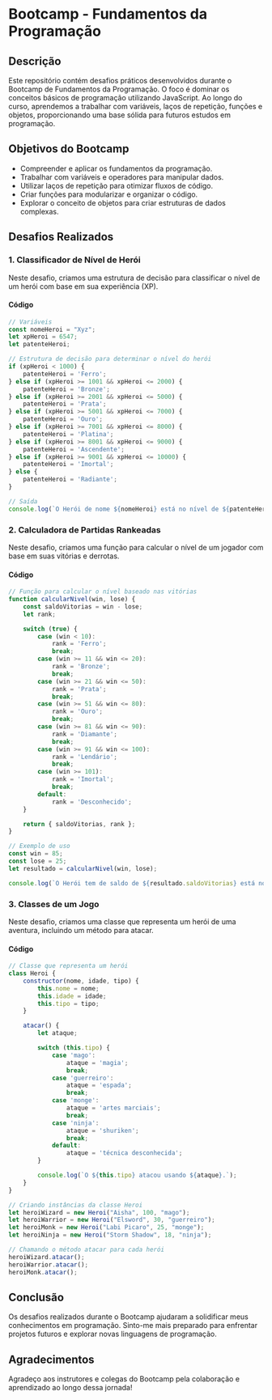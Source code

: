 
# Bootcamp - Fundamentos da Programação

## Descrição

Este repositório contém desafios práticos desenvolvidos durante o Bootcamp de Fundamentos da Programação. O foco é dominar os conceitos básicos de programação utilizando JavaScript. Ao longo do curso, aprendemos a trabalhar com variáveis, laços de repetição, funções e objetos, proporcionando uma base sólida para futuros estudos em programação.

## Objetivos do Bootcamp

- Compreender e aplicar os fundamentos da programação.
- Trabalhar com variáveis e operadores para manipular dados.
- Utilizar laços de repetição para otimizar fluxos de código.
- Criar funções para modularizar e organizar o código.
- Explorar o conceito de objetos para criar estruturas de dados complexas.

## Desafios Realizados

### 1. Classificador de Nível de Herói

Neste desafio, criamos uma estrutura de decisão para classificar o nível de um herói com base em sua experiência (XP).

#### Código

```javascript
// Variáveis
const nomeHeroi = "Xyz";
let xpHeroi = 6547;
let patenteHeroi;

// Estrutura de decisão para determinar o nível do herói
if (xpHeroi < 1000) {
    patenteHeroi = 'Ferro';
} else if (xpHeroi >= 1001 && xpHeroi <= 2000) {
    patenteHeroi = 'Bronze';
} else if (xpHeroi >= 2001 && xpHeroi <= 5000) {
    patenteHeroi = 'Prata';
} else if (xpHeroi >= 5001 && xpHeroi <= 7000) {
    patenteHeroi = 'Ouro';
} else if (xpHeroi >= 7001 && xpHeroi <= 8000) {
    patenteHeroi = 'Platina';
} else if (xpHeroi >= 8001 && xpHeroi <= 9000) {
    patenteHeroi = 'Ascendente';
} else if (xpHeroi >= 9001 && xpHeroi <= 10000) {
    patenteHeroi = 'Imortal';
} else {
    patenteHeroi = 'Radiante';
}

// Saída
console.log(`O Herói de nome ${nomeHeroi} está no nível de ${patenteHeroi}!`);
```

### 2. Calculadora de Partidas Rankeadas

Neste desafio, criamos uma função para calcular o nível de um jogador com base em suas vitórias e derrotas.

#### Código

```javascript
// Função para calcular o nível baseado nas vitórias
function calcularNivel(win, lose) {
    const saldoVitorias = win - lose;
    let rank;

    switch (true) {
        case (win < 10):
            rank = 'Ferro';
            break;
        case (win >= 11 && win <= 20):
            rank = 'Bronze';
            break;
        case (win >= 21 && win <= 50):
            rank = 'Prata';
            break;
        case (win >= 51 && win <= 80):
            rank = 'Ouro';
            break;
        case (win >= 81 && win <= 90):
            rank = 'Diamante';
            break;
        case (win >= 91 && win <= 100):
            rank = 'Lendário';
            break;
        case (win >= 101):
            rank = 'Imortal';
            break;
        default:
            rank = 'Desconhecido';
    }

    return { saldoVitorias, rank };
}

// Exemplo de uso
const win = 85;  
const lose = 25;
let resultado = calcularNivel(win, lose);

console.log(`O Herói tem de saldo de ${resultado.saldoVitorias} está no nível de ${resultado.rank}!`);
```

### 3. Classes de um Jogo

Neste desafio, criamos uma classe que representa um herói de uma aventura, incluindo um método para atacar.

#### Código

```javascript
// Classe que representa um herói
class Heroi {
    constructor(nome, idade, tipo) {
        this.nome = nome;
        this.idade = idade;
        this.tipo = tipo;
    }

    atacar() {
        let ataque;

        switch (this.tipo) {
            case 'mago':
                ataque = 'magia';
                break;
            case 'guerreiro':
                ataque = 'espada';
                break;
            case 'monge':
                ataque = 'artes marciais';
                break;
            case 'ninja':
                ataque = 'shuriken';
                break;
            default:
                ataque = 'técnica desconhecida';
        }

        console.log(`O ${this.tipo} atacou usando ${ataque}.`);
    }
}

// Criando instâncias da classe Heroi
let heroiWizard = new Heroi("Aisha", 100, "mago");
let heroiWarrior = new Heroi("Elsword", 30, "guerreiro");
let heroiMonk = new Heroi("Labi Picaro", 25, "monge");
let heroiNinja = new Heroi("Storm Shadow", 18, "ninja");

// Chamando o método atacar para cada herói
heroiWizard.atacar();      
heroiWarrior.atacar();  
heroiMonk.atacar(); 
```

## Conclusão

Os desafios realizados durante o Bootcamp ajudaram a solidificar meus conhecimentos em programação. Sinto-me mais preparado para enfrentar projetos futuros e explorar novas linguagens de programação.

## Agradecimentos

Agradeço aos instrutores e colegas do Bootcamp pela colaboração e aprendizado ao longo dessa jornada!
```